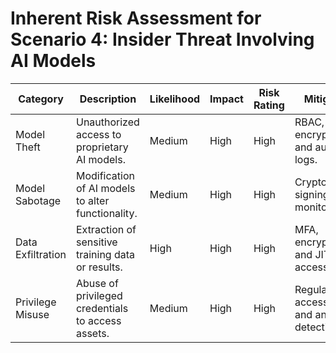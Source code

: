 # Inherent Risk Assessment for Scenario 4: Insider Threat Involving AI Models

| Category            | Description                                         | Likelihood | Impact | Risk Rating | Mitigation                                               |
|---------------------|-----------------------------------------------------|------------|--------|-------------|----------------------------------------------------------|
| Model Theft         | Unauthorized access to proprietary AI models.       | Medium     | High   | High        | RBAC, encryption, and audit logs.                       |
| Model Sabotage      | Modification of AI models to alter functionality.   | Medium     | High   | High        | Cryptographic signing and monitoring.                   |
| Data Exfiltration   | Extraction of sensitive training data or results.   | High       | High   | High        | MFA, encryption, and JIT access.                        |
| Privilege Misuse    | Abuse of privileged credentials to access assets.   | Medium     | High   | High        | Regular access audits and anomaly detection.            |

